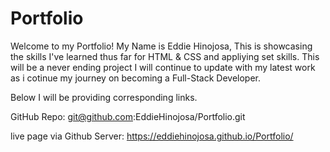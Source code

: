 # Portfolio

Welcome to my Portfolio!
My Name is Eddie Hinojosa,
This is showcasing the skills I've learned thus far for HTML & CSS and appliying set skills.
This will be a never ending project I will continue to update with my latest work as i cotinue my journey on becoming a Full-Stack Developer.

Below I will be providing corresponding links.


GitHub Repo:
git@github.com:EddieHinojosa/Portfolio.git

live page via Github Server:
https://eddiehinojosa.github.io/Portfolio/

